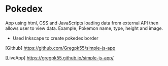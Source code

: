 
# Pokedex

<p>App using html, CSS and JavaScripts loading data from external API then allows user to view data. Example, Pokemon name, type, height and image.</p>

- Used Inkscape to create pokedex border

[Github] https://github.com/Gregpk55/simple-js-app

[LiveApp] https://gregpk55.github.io/simple-js-app/

